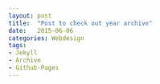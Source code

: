 ```yaml
---
layout: post
title:  "Post to check out year archive"
date:   2015-06-06
categories: Webdesign
tags:
- Jekyll
- Archive
- Github-Pages
---
```

